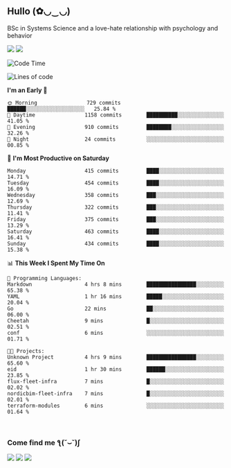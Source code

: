 <h2>Hullo (✿◡‿◡)</h2>

BSc in Systems Science and a love-hate relationship with psychology and behavior

<img src="https://github-readme-activity-graph.vercel.app/graph?username=hedonicadapter&theme=high-contrast"/>
<img src="https://github-readme-stats-git-masterrstaa-rickstaa.vercel.app/api?username=hedonicadapter&theme=highcontrast"/>

<!--START_SECTION:waka-->
![Code Time](http://img.shields.io/badge/Code%20Time-2%2C057%20hrs%2047%20mins-blue)

![Lines of code](https://img.shields.io/badge/From%20Hello%20World%20I%27ve%20Written-6.5%20million%20lines%20of%20code-blue)

**I'm an Early 🐤** 

```text
🌞 Morning                729 commits         ██████░░░░░░░░░░░░░░░░░░░   25.84 % 
🌆 Daytime                1158 commits        ██████████░░░░░░░░░░░░░░░   41.05 % 
🌃 Evening                910 commits         ████████░░░░░░░░░░░░░░░░░   32.26 % 
🌙 Night                  24 commits          ░░░░░░░░░░░░░░░░░░░░░░░░░   00.85 % 
```
📅 **I'm Most Productive on Saturday** 

```text
Monday                   415 commits         ████░░░░░░░░░░░░░░░░░░░░░   14.71 % 
Tuesday                  454 commits         ████░░░░░░░░░░░░░░░░░░░░░   16.09 % 
Wednesday                358 commits         ███░░░░░░░░░░░░░░░░░░░░░░   12.69 % 
Thursday                 322 commits         ███░░░░░░░░░░░░░░░░░░░░░░   11.41 % 
Friday                   375 commits         ███░░░░░░░░░░░░░░░░░░░░░░   13.29 % 
Saturday                 463 commits         ████░░░░░░░░░░░░░░░░░░░░░   16.41 % 
Sunday                   434 commits         ████░░░░░░░░░░░░░░░░░░░░░   15.38 % 
```


📊 **This Week I Spent My Time On** 

```text
💬 Programming Languages: 
Markdown                 4 hrs 8 mins        ████████████████░░░░░░░░░   65.38 % 
YAML                     1 hr 16 mins        █████░░░░░░░░░░░░░░░░░░░░   20.04 % 
Go                       22 mins             ██░░░░░░░░░░░░░░░░░░░░░░░   06.00 % 
Cheetah                  9 mins              █░░░░░░░░░░░░░░░░░░░░░░░░   02.51 % 
conf                     6 mins              ░░░░░░░░░░░░░░░░░░░░░░░░░   01.71 % 

🐱‍💻 Projects: 
Unknown Project          4 hrs 9 mins        ████████████████░░░░░░░░░   65.60 % 
eid                      1 hr 30 mins        ██████░░░░░░░░░░░░░░░░░░░   23.85 % 
flux-fleet-infra         7 mins              █░░░░░░░░░░░░░░░░░░░░░░░░   02.02 % 
nordicbim-fleet-infra    7 mins              █░░░░░░░░░░░░░░░░░░░░░░░░   02.01 % 
terraform-modules        6 mins              ░░░░░░░░░░░░░░░░░░░░░░░░░   01.64 % 
```


<!--END_SECTION:waka-->

<br/>
<h3>Come find me ƪ(˘⌣˘)ʃ </h3>

<a href="https://hedonicadapter.com/"><img src="https://img.shields.io/badge/-Portfolio-3423A6?style=flat-square&logo=Google-Chrome&logoColor=white"/></a>
<a href="www.linkedin.com/in/sam-herman"><img src="https://img.shields.io/badge/-Sam%20Herman-0077B5?style=flat-square&logo=Linkedin&logoColor=white"/></a>
<a href="mailto:mailservice.samherman@gmail.com"><img src="https://img.shields.io/badge/-mailservice.samherman@gmail.com-D14836?style=flat-square&logo=Gmail&logoColor=white"/></a>

<!--
**cdthomp1/cdthomp1** is a ✨ _special_ ✨ repository because its `README.md` (this file) appears on your GitHub profile.


----
Credit: [cdthomp1](https://github.com/cdthomp1)

Last Edited on: 19/11/2020
